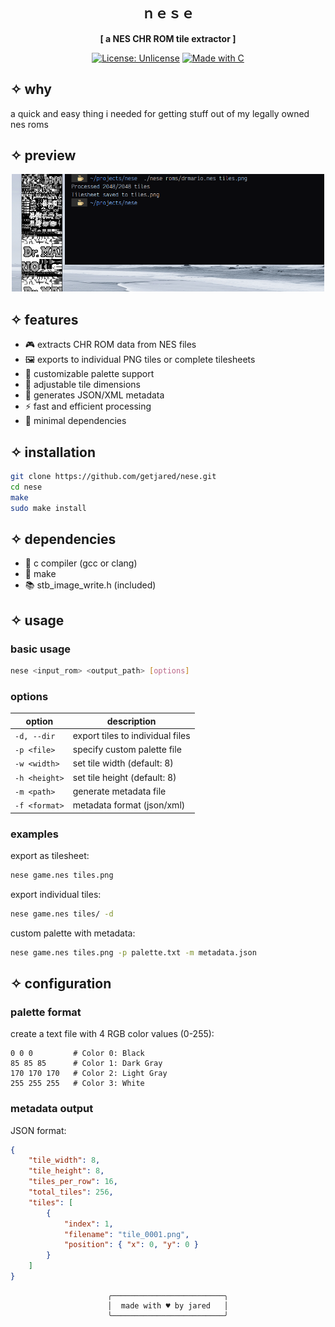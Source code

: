 <div align="center">

## ｎｅｓｅ
**[ a NES CHR ROM tile extractor ]**

[![License: Unlicense](https://img.shields.io/badge/License-Unlicense-pink.svg)](http://unlicense.org/)
[![Made with C](https://img.shields.io/badge/Made%20with-C-purple.svg)](https://en.wikipedia.org/wiki/C_(programming_language))
</div>

## ✧ why
a quick and easy thing i needed for getting stuff out of my legally owned nes roms

## ✧ preview
<p align="center">
    <img width="500" src="2024-11-03-222808_2560x1440_scrot.png" alt="nese tilesheet output example">
</p>

## ✧ features
- 🎮 extracts CHR ROM data from NES files
- 🖼️ exports to individual PNG tiles or complete tilesheets
- 🎨 customizable palette support
- 📏 adjustable tile dimensions
- 📄 generates JSON/XML metadata
- ⚡ fast and efficient processing
- 🔧 minimal dependencies

## ✧ installation
```bash
git clone https://github.com/getjared/nese.git
cd nese
make
sudo make install
```

## ✧ dependencies
- 📝 c compiler (gcc or clang)
- 🔧 make
- 📚 stb_image_write.h (included)

## ✧ usage
### basic usage
```bash
nese <input_rom> <output_path> [options]
```

### options
| option | description |
|--------|-------------|
| `-d, --dir` | export tiles to individual files |
| `-p <file>` | specify custom palette file |
| `-w <width>` | set tile width (default: 8) |
| `-h <height>` | set tile height (default: 8) |
| `-m <path>` | generate metadata file |
| `-f <format>` | metadata format (json/xml) |

### examples
export as tilesheet:
```bash
nese game.nes tiles.png
```

export individual tiles:
```bash
nese game.nes tiles/ -d
```

custom palette with metadata:
```bash
nese game.nes tiles.png -p palette.txt -m metadata.json
```

## ✧ configuration
### palette format
create a text file with 4 RGB color values (0-255):
```
0 0 0         # Color 0: Black
85 85 85      # Color 1: Dark Gray
170 170 170   # Color 2: Light Gray
255 255 255   # Color 3: White

```

### metadata output
JSON format:
```json
{
    "tile_width": 8,
    "tile_height": 8,
    "tiles_per_row": 16,
    "total_tiles": 256,
    "tiles": [
        {
            "index": 1,
            "filename": "tile_0001.png",
            "position": { "x": 0, "y": 0 }
        }
    ]
}
```

<div align="center">

```ascii
╭─────────────────────────╮
│  made with ♥ by jared   │
╰─────────────────────────╯
```
</div>
